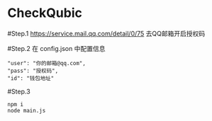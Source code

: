 # CheckQubic

#Step.1
https://service.mail.qq.com/detail/0/75 
去QQ邮箱开启授权码

#Step.2
在 config.json 中配置信息

    "user": "你的邮箱@qq.com",
    "pass": "授权码", 
    "id": "钱包地址"

#Step.3

    npm i
    node main.js